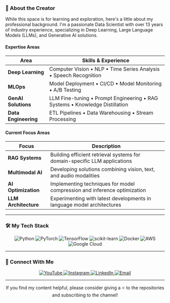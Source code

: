 ### 🧠 About the Creator

While this space is for learning and exploration, here's a little about my professional background. I'm a passionate Data Scientist with over 13 years of industry experience, specializing in Deep Learning, Large Language Models (LLMs), and Generative AI solutions.

#### Expertise Areas

| Area            | Skills & Experience                                               |
| --------------- | ----------------------------------------------------------------- |
| **Deep Learning** | Computer Vision • NLP • Time Series Analysis • Speech Recognition |
| **MLOps** | Model Deployment • CI/CD • Model Monitoring • A/B Testing         |
| **GenAI Solutions** | LLM Fine-tuning • Prompt Engineering • RAG Systems • Knowledge Distillation |
| **Data Engineering**| ETL Pipelines • Data Warehousing • Stream Processing              |

#### Current Focus Areas

| Focus          | Description                                                                 |
| -------------- | --------------------------------------------------------------------------- |
| **RAG Systems** | Building efficient retrieval systems for domain-specific LLM applications   |
| **Multimodal AI** | Developing solutions combining vision, text, and audio modalities         |
| **AI Optimization**| Implementing techniques for model compression and inference optimization  |
| **LLM Architecture** | Experimenting with latest developments in language model architectures |

---

### 🛠️ My Tech Stack

<p align="center">
  <img src="https://img.shields.io/badge/Python-3776AB?style=for-the-badge&logo=python&logoColor=white" alt="Python">
  <img src="https://img.shields.io/badge/PyTorch-EE4C2C?style=for-the-badge&logo=pytorch&logoColor=white" alt="PyTorch">
  <img src="https://img.shields.io/badge/TensorFlow-FF6F00?style=for-the-badge&logo=tensorflow&logoColor=white" alt="TensorFlow">
  <img src="https://img.shields.io/badge/scikit--learn-F7931E?style=for-the-badge&logo=scikit-learn&logoColor=white" alt="scikit-learn">
  <img src="https://img.shields.io/badge/Docker-2496ED?style=for-the-badge&logo=docker&logoColor=white" alt="Docker">
  <img src="https://img.shields.io/badge/Amazon_AWS-232F3E?style=for-the-badge&logo=amazon-aws&logoColor=white" alt="AWS">
  <img src="https://img.shields.io/badge/Google_Cloud-4285F4?style=for-the-badge&logo=google-cloud&logoColor=white" alt="Google Cloud">
</p>

---

### 🔗 Connect With Me

<p align="center">
  <a href="YOUR_YOUTUBE_LINK_HERE" target="_blank">
    <img src="https://img.shields.io/badge/YouTube-FF0000?style=for-the-badge&logo=youtube&logoColor=white" alt="YouTube">
  </a>
  <a href="YOUR_INSTAGRAM_LINK_HERE" target="_blank">
    <img src="https://img.shields.io/badge/Instagram-E4405F?style=for-the-badge&logo=instagram&logoColor=white" alt="Instagram">
  </a>
  <a href="YOUR_LINKEDIN_PROFILE_URL" target="_blank">
    <img src="https://img.shields.io/badge/LinkedIn-0077B5?style=for-the-badge&logo=linkedin&logoColor=white" alt="LinkedIn">
  </a>
  <a href="mailto:hello@dhruvilpatel.com">
    <img src="https://img.shields.io/badge/Email-D14836?style=for-the-badge&logo=gmail&logoColor=white" alt="Email">
  </a>
</p>

---

<div align="center">
  <p>If you find my content helpful, please consider giving a ⭐️ to the repositories and subscribing to the channel!</p>
</div>
